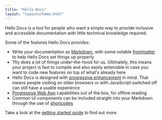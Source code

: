 ```yaml
---
title: "Hello Docs"
layout: "layouts/home.html"
---
```


Hello Docs is a tool for people who want a simple way to provide inclusive and accessible documentation with little technical knowledge required.

Some of the features Hello Docs provides:

- Write your documentation as [Markdown](https://en.wikipedia.org/wiki/Markdown), with some notable [frontmatter](/docs/writing/working-with-markdown#frontmatter) to help Hello Docs set things up properly
- 11ty does a lot of things under-the-hood for us. Ultimately, this means your project is fast to compile and also easily extensible in case you want to code new features on top of what's already here
- Hello Docs is designed with [progressive enhancement](https://developer.mozilla.org/en-US/docs/Glossary/Progressive_Enhancement) in mind. That means people visiting on older browsers or with JavaScript switched off can still have a usable experience
- [Progressive Web App](https://developer.mozilla.org/en-US/docs/Web/Progressive_web_apps) capabilities out of the box, for offline reading
- Common UI components can be included straight into your Markdown through the use of [shortcodes](/docs/writing/working-with-markdown#shortcodes)

Take a look at the [getting started guide](/docs/getting-started/installation) to find out more.
